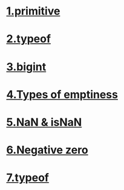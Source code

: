 # [1.primitive](./markdown/1.primitve%20types/1.markdown.md)
# [2.typeof](./markdown/typeof/2.typeOf.md)
# [3.bigint](./markdown/3.bigint/bigint.md)
# [4.Types of emptiness](./markdown/4.kinds%20of%20emptiness/emptiness.md)
# [5.NaN & isNaN](./markdown/5.NaN/Nan.md)
# [6.Negative zero](./markdown/6.negative%20zero/zero.md)
# [7.typeof](./markdown/7.typeof/typeof.md)